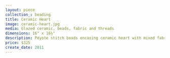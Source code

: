 ```yaml
---
layout: piece
collection_: beading
title: Ceramic Heart
image: ceramic-heart.jpg
media: Glazed ceramic, beads, fabric and threads
dimensions: 16" x 16½"
description: Peyote stitch beads encasing ceramic heart with mixed fabrics quilted with mat in a glassed maple frame 2" in depth.
price: $325
create_date: 2011
---
```


